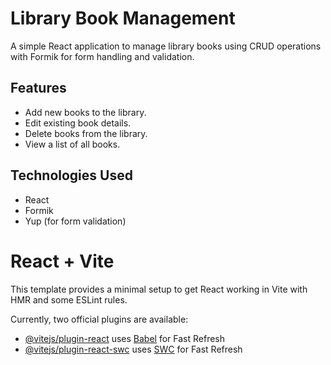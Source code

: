 # Library Book Management

A simple React application to manage library books using CRUD operations with Formik for form handling and validation.

## Features

- Add new books to the library.
- Edit existing book details.
- Delete books from the library.
- View a list of all books.

## Technologies Used

- React
- Formik
- Yup (for form validation)

# React + Vite

This template provides a minimal setup to get React working in Vite with HMR and some ESLint rules.

Currently, two official plugins are available:

- [@vitejs/plugin-react](https://github.com/vitejs/vite-plugin-react/blob/main/packages/plugin-react/README.md) uses [Babel](https://babeljs.io/) for Fast Refresh
- [@vitejs/plugin-react-swc](https://github.com/vitejs/vite-plugin-react-swc) uses [SWC](https://swc.rs/) for Fast Refresh
